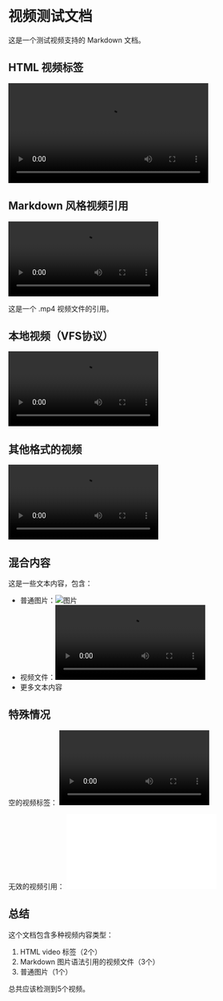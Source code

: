 # 视频测试文档

这是一个测试视频支持的 Markdown 文档。

## HTML 视频标签

<video src="https://www.w3schools.com/html/mov_bbb.mp4" controls width="400">
  您的浏览器不支持视频标签。
</video>

## Markdown 风格视频引用

![视频描述](https://www.w3schools.com/html/mov_bbb.mp4)

这是一个 .mp4 视频文件的引用。

## 本地视频（VFS协议）

![本地视频](indexeddb://test/videos/sample.mp4)

## 其他格式的视频

<video controls>
  <source src="https://www.w3schools.com/html/movie.mp4" type="video/mp4">
  <source src="https://www.w3schools.com/html/movie.ogg" type="video/ogg">
  您的浏览器不支持视频标签。
</video>

## 混合内容

这是一些文本内容，包含：

- 普通图片：![图片](https://via.placeholder.com/300x200)
- 视频文件：![视频](https://sample-videos.com/zip/10/mp4/SampleVideo_720x480_1mb.mp4)
- 更多文本内容

## 特殊情况

空的视频标签：
<video></video>

无效的视频引用：
![无效视频](not-a-video.txt)

## 总结

这个文档包含多种视频内容类型：
1. HTML video 标签（2个）
2. Markdown 图片语法引用的视频文件（3个）
3. 普通图片（1个）

总共应该检测到5个视频。
